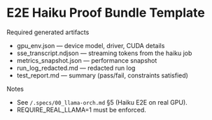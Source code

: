 # E2E Haiku Proof Bundle Template

Required generated artifacts

- gpu_env.json — device model, driver, CUDA details
- sse_transcript.ndjson — streaming tokens from the haiku job
- metrics_snapshot.json — performance snapshot
- run_log_redacted.md — redacted run log
- test_report.md — summary (pass/fail, constraints satisfied)

Notes

- See `/.specs/00_llama-orch.md` §5 (Haiku E2E on real GPU).
- REQUIRE_REAL_LLAMA=1 must be enforced.
